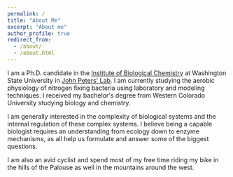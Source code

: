 ```yaml
---
permalink: /
title: "About Me"
excerpt: "About me"
author_profile: true
redirect_from: 
  - /about/
  - /about.html
---
```


I am a Ph.D. candidate in the [Institute of Biological Chemistry](https://ibc.wsu.edu/) at Washington State University in [John Peters' Lab](https://labs.wsu.edu/peters/). I am currently studying the aerobic physiology of nitrogen fixing bacteria using laboratory and modeling techniques. I received my bachelor's degree from Western Colorado University studying biology and chemistry.  
 
I am generally interested in the complexity of biological systems and the internal regulation of these complex systems. I believe being a capable biologist requires an understanding from ecology down to enzyme mechanisms, as all help us formulate and answer some of the biggest questions.  
 
I am also an avid cyclist and spend most of my free time riding my bike in the hills of the Palouse as well in the mountains around the west. 
